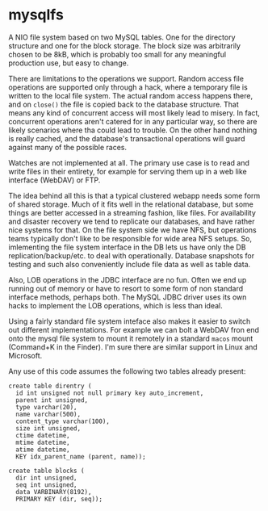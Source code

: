 mysqlfs
=======

A NIO file system based on two MySQL tables. One for the directory
structure and one for the block storage. The block size was
arbitrarily chosen to be 8kB, which is probably too small for any
meaningful production use, but easy to change.

There are limitations to the operations we support. Random access file
operations are supported only through a hack, where a temporary file
is written to the local file system. The actual random access happens
there, and on `close()` the file is copied back to the database
structure. That means any kind of concurrent access will most likely
lead to misery. In fact, concurrent operations aren't catered for in
any particular way, so there are likely scenarios where tha could lead
to trouble. On the other hand nothing is really cached, and the
database's transactional operations will guard against many of the
possible races.

Watches are not implemented at all. The primary use case is to read
and write files in their entirety, for example for serving them up in
a web like interface (WebDAV) or FTP.

The idea behind all this is that a typical clustered webapp needs some
form of shared storage. Much of it fits well in the relational
database, but some things are better accessed in a streaming fashion,
like files. For availability and disaster recovery we tend to
replicate our databases, and have rather nice systems for that. On the
file system side we have NFS, but operations teams typically don't
like to be responsible for wide area NFS setups. So, imlementing the
file system interface in the DB lets us have only the DB
replication/backup/etc. to deal with operationally. Database snapshots
for testing and such also conveniently include file data as well as
table data.

Also, LOB operations in the JDBC interface are no fun. Often we end up
running out of memory or have to resort to some form of non standard
interface methods, perhaps both. The MySQL JDBC driver uses its own
hacks to implement the LOB operations, which is less than ideal.

Using a fairly standard file system inteface also makes it easier to
switch out different implementations. For example we can bolt a WebDAV
fron end onto the mysql file system to mount it remotely in a standard
`macos` mount (Command+K in the Finder). I'm sure there are similar
support in Linux and Microsoft.


Any use of this code assumes the following two tables already present:

```
create table direntry (
  id int unsigned not null primary key auto_increment,
  parent int unsigned,
  type varchar(20),
  name varchar(500),
  content_type varchar(100),
  size int unsigned,
  ctime datetime,
  mtime datetime,
  atime datetime,
  KEY idx_parent_name (parent, name));

create table blocks (
  dir int unsigned,
  seq int unsigned,
  data VARBINARY(8192),
  PRIMARY KEY (dir, seq));

```
